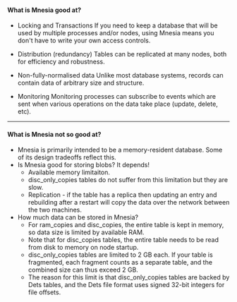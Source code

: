 #### What is Mnesia good at?

* Locking and Transactions
	If you need to keep a database that will be used by multiple processes and/or nodes, using Mnesia means you don't have to write your own access controls. 

* Distribution (redundancy)
	Tables can be replicated at many nodes, both for efficiency and robustness.

* Non-fully-normalised data
	Unlike most database systems, records can contain data of arbitrary size and structure.

* Monitoring
	Monitoring processes can subscribe to events which are sent when various operations on the data take place (update, delete, etc).

<hr>

#### What is Mnesia not so good at?

* Mnesia is primarily intended to be a memory-resident database. Some of its design tradeoffs reflect this. 
* Is Mnesia good for storing blobs? It depends!
	* Available memory limitaiton.
  * disc_only_copies tables do not suffer from this limitation but they are slow.
  * Replication - if the table has a replica then updating an entry and rebuilding after a restart will copy the data over the network between the two machines.
* How much data can be stored in Mnesia?
  * For ram_copies and disc_copies, the entire table is kept in memory, so data size is limited by available RAM.
  * Note that for disc_copies tables, the entire table needs to be read from disk to memory on node startup.
  * disc_only_copies tables are limited to 2 GB each. If your table is fragmented, each fragment counts as a separate table, and the combined size can thus exceed 2 GB.
  * The reason for this limit is that disc_only_copies tables are backed by Dets tables, and the Dets file format uses signed 32-bit integers for file offsets.